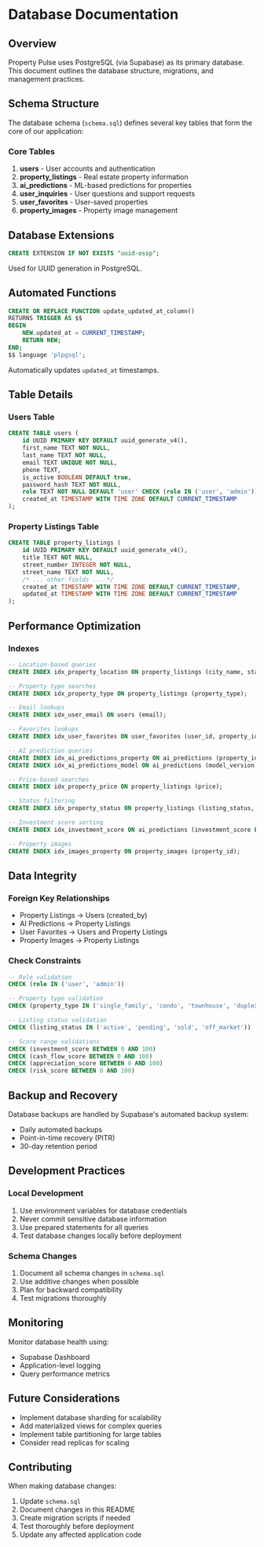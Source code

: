 # Database Documentation

## Overview

Property Pulse uses PostgreSQL (via Supabase) as its primary database. This document outlines the database structure, migrations, and management practices.

## Schema Structure

The database schema (`schema.sql`) defines several key tables that form the core of our application:

### Core Tables

1. **users** - User accounts and authentication
2. **property_listings** - Real estate property information
3. **ai_predictions** - ML-based predictions for properties
4. **user_inquiries** - User questions and support requests
5. **user_favorites** - User-saved properties
6. **property_images** - Property image management

## Database Extensions

```sql
CREATE EXTENSION IF NOT EXISTS "uuid-ossp";
```

Used for UUID generation in PostgreSQL.

## Automated Functions

```sql
CREATE OR REPLACE FUNCTION update_updated_at_column()
RETURNS TRIGGER AS $$
BEGIN
    NEW.updated_at = CURRENT_TIMESTAMP;
    RETURN NEW;
END;
$$ language 'plpgsql';
```

Automatically updates `updated_at` timestamps.

## Table Details

### Users Table

```sql
CREATE TABLE users (
    id UUID PRIMARY KEY DEFAULT uuid_generate_v4(),
    first_name TEXT NOT NULL,
    last_name TEXT NOT NULL,
    email TEXT UNIQUE NOT NULL,
    phone TEXT,
    is_active BOOLEAN DEFAULT true,
    password_hash TEXT NOT NULL,
    role TEXT NOT NULL DEFAULT 'user' CHECK (role IN ('user', 'admin')),
    created_at TIMESTAMP WITH TIME ZONE DEFAULT CURRENT_TIMESTAMP
);
```

### Property Listings Table

```sql
CREATE TABLE property_listings (
    id UUID PRIMARY KEY DEFAULT uuid_generate_v4(),
    title TEXT NOT NULL,
    street_number INTEGER NOT NULL,
    street_name TEXT NOT NULL,
    /* ... other fields ... */
    created_at TIMESTAMP WITH TIME ZONE DEFAULT CURRENT_TIMESTAMP,
    updated_at TIMESTAMP WITH TIME ZONE DEFAULT CURRENT_TIMESTAMP
);
```

## Performance Optimization

### Indexes

```sql
-- Location-based queries
CREATE INDEX idx_property_location ON property_listings (city_name, state_name, zip_code);

-- Property type searches
CREATE INDEX idx_property_type ON property_listings (property_type);

-- Email lookups
CREATE INDEX idx_user_email ON users (email);

-- Favorites lookups
CREATE INDEX idx_user_favorites ON user_favorites (user_id, property_id);

-- AI prediction queries
CREATE INDEX idx_ai_predictions_property ON ai_predictions (property_id);
CREATE INDEX idx_ai_predictions_model ON ai_predictions (model_version);

-- Price-based searches
CREATE INDEX idx_property_price ON property_listings (price);

-- Status filtering
CREATE INDEX idx_property_status ON property_listings (listing_status, is_published);

-- Investment score sorting
CREATE INDEX idx_investment_score ON ai_predictions (investment_score DESC);

-- Property images
CREATE INDEX idx_images_property ON property_images (property_id);
```

## Data Integrity

### Foreign Key Relationships

- Property Listings → Users (created_by)
- AI Predictions → Property Listings
- User Favorites → Users and Property Listings
- Property Images → Property Listings

### Check Constraints

```sql
-- Role validation
CHECK (role IN ('user', 'admin'))

-- Property type validation
CHECK (property_type IN ('single_family', 'condo', 'townhouse', 'duplex', 'apartment', 'commercial', 'land'))

-- Listing status validation
CHECK (listing_status IN ('active', 'pending', 'sold', 'off_market'))

-- Score range validations
CHECK (investment_score BETWEEN 0 AND 100)
CHECK (cash_flow_score BETWEEN 0 AND 100)
CHECK (appreciation_score BETWEEN 0 AND 100)
CHECK (risk_score BETWEEN 0 AND 100)
```

## Backup and Recovery

Database backups are handled by Supabase's automated backup system:

- Daily automated backups
- Point-in-time recovery (PITR)
- 30-day retention period

## Development Practices

### Local Development

1. Use environment variables for database credentials
2. Never commit sensitive database information
3. Use prepared statements for all queries
4. Test database changes locally before deployment

### Schema Changes

1. Document all schema changes in `schema.sql`
2. Use additive changes when possible
3. Plan for backward compatibility
4. Test migrations thoroughly

## Monitoring

Monitor database health using:

- Supabase Dashboard
- Application-level logging
- Query performance metrics

## Future Considerations

- Implement database sharding for scalability
- Add materialized views for complex queries
- Implement table partitioning for large tables
- Consider read replicas for scaling

## Contributing

When making database changes:

1. Update `schema.sql`
2. Document changes in this README
3. Create migration scripts if needed
4. Test thoroughly before deployment
5. Update any affected application code

